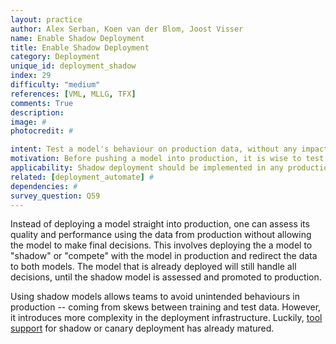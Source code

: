 ```yaml
---
layout: practice
author: Alex Serban, Koen van der Blom, Joost Visser
name: Enable Shadow Deployment
title: Enable Shadow Deployment
category: Deployment
unique_id: deployment_shadow
index: 29
difficulty: "medium"
references: [VML, MLLG, TFX]
comments: True
description:
image: #
photocredit: #

intent: Test a model's behaviour on production data, without any impact on the service it provides. #
motivation: Before pushing a model into production, it is wise to test its quality and performance on data from production. In order to facilitate this task, one can deploy multiple models to 'shadow' each other. #
applicability: Shadow deployment should be implemented in any production-level ML application.
related: [deployment_automate] #
dependencies: #
survey_question: Q59
---
```


Instead of deploying a model straight into production, one can assess its quality and performance using the data from production without allowing the model to make final decisions.
This involves deploying the a model to "shadow" or "compete" with the model in production and redirect the data to both models.
The model that is already deployed will still handle all decisions, until the shadow model is assessed and promoted to production.

Using shadow models allows teams to avoid unintended behaviours in production  -- coming from skews between training and test data.
However, it introduces more complexity in the deployment infrastructure.
Luckily, <a href="https://github.com/SE-ML/awesome-seml#tooling">tool support</a> for shadow or canary deployment has already matured.